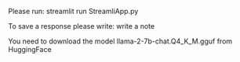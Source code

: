 Please run: streamlit run StreamliApp.py

To save a response please write: write a note

You need to download the model llama-2-7b-chat.Q4_K_M.gguf from HuggingFace
